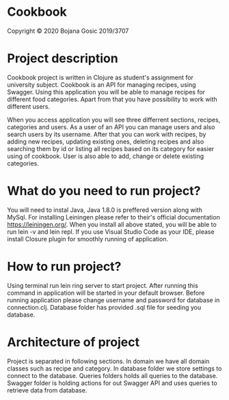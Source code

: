 # Cookbook

Copyright © 2020 Bojana Gosic 2019/3707

# Project description
Cookbook project is written in Clojure as student's assignment for university subject. Cookbook is an API for managing recipes, using Swagger. 
Using this application you will be able to manage recipes for different food categories. Apart from that you have possibility to work with different users.

When you access application you will see three differrent sections, recipes, categories and users. As a user of an API you can manage users and also search users by its username. After that you can work with recipes, by adding new recipes, updating existing ones, deleting recipes and also searching them by id or listing all recipes based on its category for easier using of cookbook. User is also able to add, change or delete existing categories.

# What do you need to run project?

You will need to instal Java, Java 1.8.0 is preffered version along with MySql. For installing Leiningen please refer to their's 
official documentation https://leiningen.org/. When you install all above stated, you will be able to run lein -v and lein repl.
If you use Visual Studio Code as your IDE, please install Closure plugin for smoothly running of application. 

# How to run project?
Using terminal run lein ring server to start project. After running this command in application will be started in your default browser. 
Before running application please change username and password for database in connection.clj. Database folder has provided .sql file for seeding you database.

# Architecture of project
Project is separated in following sections. 
In domain we have all domain classes such as recipe and category. 
In database folder we store settings to connect to the database.
Queries folders holds all queries to the database.
Swagger folder is holding actions for out Swagger API and uses queries to retrieve data from database.
